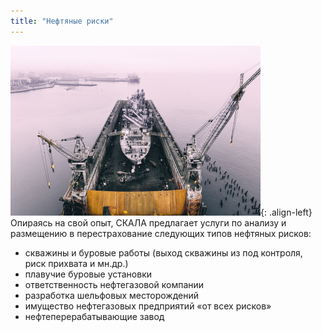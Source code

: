 ```yaml
---
title: "Нефтяные риски"
---
```


![image-left](/assets/images/reinsurance/petroleum.jpg){: .align-left}
Опираясь на свой опыт, СКАЛА предлагает услуги по анализу и размещению в перестрахование следующих типов нефтяных рисков:
* скважины и буровые работы (выход скважины из под контроля, риск прихвата и мн.др.)
* плавучие буровые установки 
* ответственность нефтегазовой компании
* разработка шельфовых месторождений
* имущество нефтегазовых предприятий «от всех рисков»
* нефтеперерабатывающие завод
